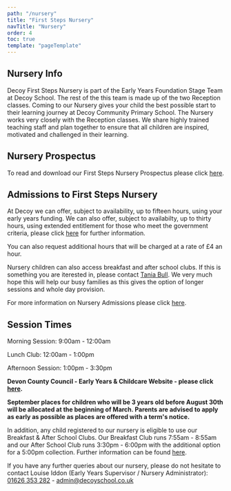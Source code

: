 ```yaml
---
path: "/nursery"
title: "First Steps Nursery"
navTitle: "Nursery"
order: 4
toc: true
template: "pageTemplate"
---
```


## Nursery Info

Decoy First Steps Nursery is part of the Early Years Foundation Stage Team at Decoy School. The rest of the this team is made up of the two Reception classes. Coming to our Nursery gives your child the best possible start to their learning journey at Decoy Community Primary School. The Nursery works very closely with the Reception classes. We share highly trained teaching staff and plan together to ensure that all children are inspired, motivated and challenged in their learning.

## Nursery Prospectus

To read and download our First Steps Nursery Prospectus please click [here][3].
<a id="down"></a> 

## Admissions to First Steps Nursery

At Decoy we can offer, subject to availability, up to fifteen hours, using your early years funding. We can also offer, subject to availabilty, up to thirty hours, using extended entitlement for those who meet the government criteria, please click [here][5] for further information.

You can also request additional hours that will be charged at a rate of £4 an hour.

Nursery children can also access breakfast and after school clubs. If this is something you are iterested in, please contact <a href="mailto:tbull@decoyschool.co.uk">Tania Bull</a>. We very much hope this will help our busy families as this gives the option of longer sessions and whole day provision.

For more information on Nursery Admissions please click [here][1].

## Session Times
Morning Session: 9:00am - 12:00am

Lunch Club: 12:00am - 1:00pm

Afternoon Session: 1:00pm - 3:30pm

**Devon County Council - Early Years & Childcare Website - please click [here][4].**

**September places for children who will be 3 years old before August 30th will be allocated at the beginning of March.
Parents are advised to apply as early as possible as places are offered with a term's notice.**

In addition, any child registered to our nursery is eligible to use our Breakfast & After School Clubs. Our Breakfast Club runs 7:55am - 8:55am and our After School Club runs 3:30pm - 6:00pm with the additional option for a 5:00pm collection. Further information can be found [here][2].

If you have any further queries about our nursery, please do not hesitate to contact Louise Iddon (Early Years Supervisor / Nursery Administrator):  
<a href='tel:+441626353282'>01626 353 282</a> - <a href="mailto:admin@decoyschool.co.uk">admin@decoyschool.co.uk</a>

[1]: https://drive.google.com/a/decoyschool.co.uk/folderview?id=0B0102cki14zKSGFZeWRwLUlyRHM&usp=sharing&tid=0B0102cki14zKUmg5Y1FYcVhwUlU
[2]: ../extended-schools-admissions
[3]: https://drive.google.com/open?id=0B76W__U5CTntSUhiNVZqNmxucFU
[4]: https://new.devon.gov.uk/educationandfamilies/early-years-and-childcare
[5]: https://www.childcarechoices.gov.uk